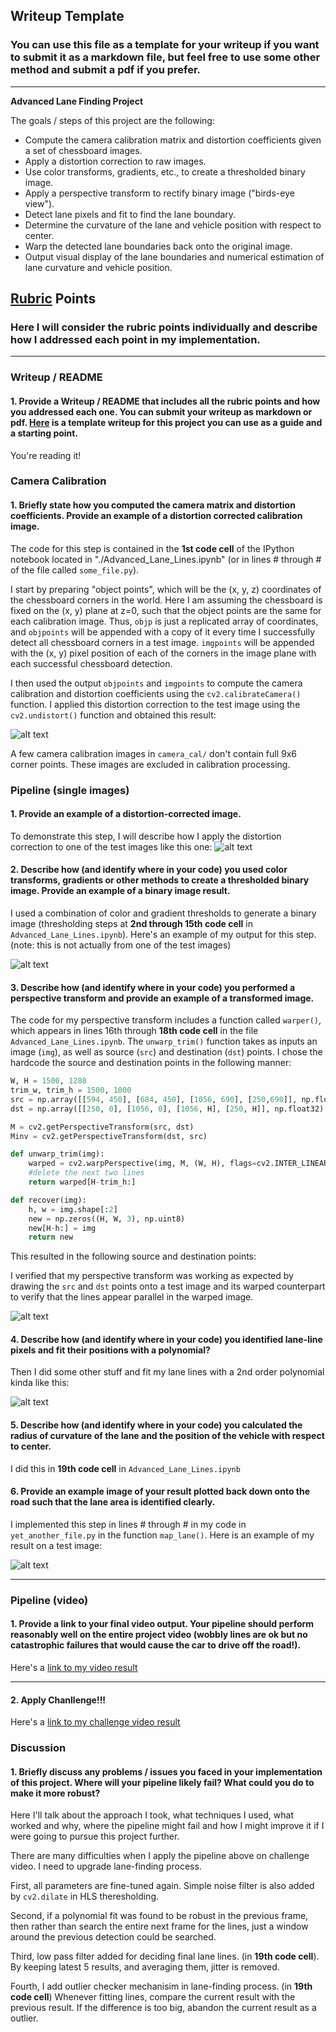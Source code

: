 ## Writeup Template

### You can use this file as a template for your writeup if you want to submit it as a markdown file, but feel free to use some other method and submit a pdf if you prefer.

---

**Advanced Lane Finding Project**

The goals / steps of this project are the following:

* Compute the camera calibration matrix and distortion coefficients given a set of chessboard images.
* Apply a distortion correction to raw images.
* Use color transforms, gradients, etc., to create a thresholded binary image.
* Apply a perspective transform to rectify binary image ("birds-eye view").
* Detect lane pixels and fit to find the lane boundary.
* Determine the curvature of the lane and vehicle position with respect to center.
* Warp the detected lane boundaries back onto the original image.
* Output visual display of the lane boundaries and numerical estimation of lane curvature and vehicle position.

[//]: # (Image References)

[calibration]: ./calibration_result.png "Undistorted"
[original]: ./test_images/test1.jpg "Road Transformed"
[threshold]: ./threshold_result.png "Binary Example"
[warp]: ./warp_result.png "Warp Example"
[line]: ./line_result.png "Fit Visual"
[final]: ./final_result.png "Output"
[video1]: ./result_project_video.mp4 "Video"

## [Rubric](https://review.udacity.com/#!/rubrics/571/view) Points

### Here I will consider the rubric points individually and describe how I addressed each point in my implementation.

---

### Writeup / README

#### 1. Provide a Writeup / README that includes all the rubric points and how you addressed each one.  You can submit your writeup as markdown or pdf.  [Here](https://github.com/udacity/CarND-Advanced-Lane-Lines/blob/master/writeup_template.md) is a template writeup for this project you can use as a guide and a starting point.

You're reading it!

### Camera Calibration

#### 1. Briefly state how you computed the camera matrix and distortion coefficients. Provide an example of a distortion corrected calibration image.

The code for this step is contained in the **1st code cell** of the IPython notebook located in "./Advanced_Lane_Lines.ipynb" (or in lines # through # of the file called `some_file.py`).

I start by preparing "object points", which will be the (x, y, z) coordinates of the chessboard corners in the world. Here I am assuming the chessboard is fixed on the (x, y) plane at z=0, such that the object points are the same for each calibration image.  Thus, `objp` is just a replicated array of coordinates, and `objpoints` will be appended with a copy of it every time I successfully detect all chessboard corners in a test image.  `imgpoints` will be appended with the (x, y) pixel position of each of the corners in the image plane with each successful chessboard detection.

I then used the output `objpoints` and `imgpoints` to compute the camera calibration and distortion coefficients using the `cv2.calibrateCamera()` function.  I applied this distortion correction to the test image using the `cv2.undistort()` function and obtained this result:

![alt text][calibration]

A few camera calibration images in `camera_cal/` don't contain full 9x6 corner points. These images are excluded in calibration processing.

### **Pipeline (single images)**

#### 1. Provide an example of a distortion-corrected image.

To demonstrate this step, I will describe how I apply the distortion correction to one of the test images like this one:
![alt text][original]

#### 2. Describe how (and identify where in your code) you used color transforms, gradients or other methods to create a thresholded binary image.  Provide an example of a binary image result.

I used a combination of color and gradient thresholds to generate a binary image (thresholding steps at **2nd through 15th code cell** in `Advanced_Lane_Lines.ipynb`).  Here's an example of my output for this step.  (note: this is not actually from one of the test images)

![alt text][threshold]

#### 3. Describe how (and identify where in your code) you performed a perspective transform and provide an example of a transformed image.

The code for my perspective transform includes a function called `warper()`, which appears in lines 16th through **18th code cell** in the file `Advanced_Lane_Lines.ipynb`.  The `unwarp_trim()` function takes as inputs an image (`img`), as well as source (`src`) and destination (`dst`) points.  I chose the hardcode the source and destination points in the following manner:

```python
W, H = 1500, 1280
trim_w, trim_h = 1500, 1000
src = np.array([[594, 450], [684, 450], [1056, 690], [250,690]], np.float32)
dst = np.array([[250, 0], [1056, 0], [1056, H], [250, H]], np.float32)

M = cv2.getPerspectiveTransform(src, dst)
Minv = cv2.getPerspectiveTransform(dst, src)

def unwarp_trim(img):
    warped = cv2.warpPerspective(img, M, (W, H), flags=cv2.INTER_LINEAR)
    #delete the next two lines
    return warped[H-trim_h:]

def recover(img):
    h, w = img.shape[:2]
    new = np.zeros((H, W, 3), np.uint8)
    new[H-h:] = img
    return new
```

This resulted in the following source and destination points:

I verified that my perspective transform was working as expected by drawing the `src` and `dst` points onto a test image and its warped counterpart to verify that the lines appear parallel in the warped image.

![alt text][warp]

#### 4. Describe how (and identify where in your code) you identified lane-line pixels and fit their positions with a polynomial?

Then I did some other stuff and fit my lane lines with a 2nd order polynomial kinda like this:

![alt text][line]

#### 5. Describe how (and identify where in your code) you calculated the radius of curvature of the lane and the position of the vehicle with respect to center.

I did this in **19th code cell** in `Advanced_Lane_Lines.ipynb`

#### 6. Provide an example image of your result plotted back down onto the road such that the lane area is identified clearly.

I implemented this step in lines # through # in my code in `yet_another_file.py` in the function `map_lane()`.  Here is an example of my result on a test image:

![alt text][final]

---

### **Pipeline (video)**

#### 1. Provide a link to your final video output.  Your pipeline should perform reasonably well on the entire project video (wobbly lines are ok but no catastrophic failures that would cause the car to drive off the road!).

Here's a [link to my video result](./result_project_video.mp4)

---
#### 2. Apply Chanllenge!!!

Here's a [link to my challenge video result](./result_challenge_video.mp4)

### Discussion

#### 1. Briefly discuss any problems / issues you faced in your implementation of this project.  Where will your pipeline likely fail?  What could you do to make it more robust?

Here I'll talk about the approach I took, what techniques I used, what worked and why, where the pipeline might fail and how I might improve it if I were going to pursue this project further.

There are many difficulties when I apply the pipeline above on challenge video. I need to upgrade lane-finding process.

First, all parameters are fine-tuned again. Simple noise filter is also added by `cv2.dilate` in HLS theresholding.

Second, if a polynomial fit was found to be robust in the previous frame, then rather than search the entire next frame for the lines, just a window around the previous detection could be searched.

Third, low pass filter added for deciding final lane lines. (in **19th code cell**). By keeping latest 5 results, and averaging them, jitter is removed.

Fourth, I add outlier checker mechanisim in lane-finding process. (in **19th code cell**) Whenever fitting lines, compare the current result with the previous result. If the difference is too big, abandon the current result as a outlier.

